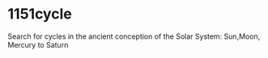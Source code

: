 # 1151cycle
Search for cycles in the ancient conception of the Solar System: Sun,Moon, Mercury to Saturn
